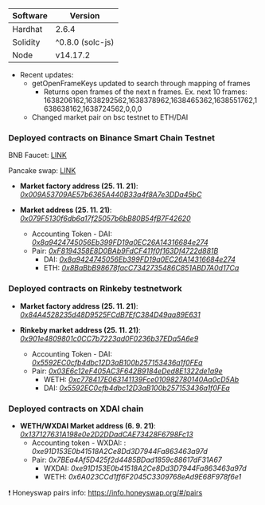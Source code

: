 Software | Version
------------- | -------------
Hardhat  | 2.6.4
Solidity  | ^0.8.0 (solc-js)
Node | v14.17.2

* Recent updates:
    * getOpenFrameKeys updated to search through mapping of frames
        * Returns open frames of the next n frames. Ex. next 10 frames: 1638206162,1638292562,1638378962,1638465362,1638551762,1638638162,1638724562,0,0,0
    * Changed market pair on bsc testnet to ETH/DAI 
           


### Deployed contracts on Binance Smart Chain Testnet ###

BNB Faucet: [LINK](https://testnet.binance.org/faucet-smart)

Pancake swap: [LINK](https://pancake.kiemtienonline360.com/#/swap)

* **Market factory address (25. 11. 21)**: [_0x009A53709AE57b6365A440B33a4f8A7e3DDa45bC_](https://testnet.bscscan.com/address/0x009A53709AE57b6365A440B33a4f8A7e3DDa45bC)

* **Market address (25. 11. 21)**: [_0x079F5130f6db6a17f25057b6bB80B54fB7F42620_](https://testnet.bscscan.com/address/0x079F5130f6db6a17f25057b6bB80B54fB7F42620)

    * Accounting Token - DAI: [_0x8a9424745056Eb399FD19a0EC26A14316684e274_](https://testnet.bscscan.com/address/0x8a9424745056Eb399FD19a0EC26A14316684e274)
    * Pair: [_0xF8194358E8D0BAb9FdCF411f0f163Df4722d881B_](https://testnet.bscscan.com/address/0xF8194358E8D0BAb9FdCF411f0f163Df4722d881B)
        * DAI: [_0x8a9424745056Eb399FD19a0EC26A14316684e274_](https://testnet.bscscan.com/address/0x8a9424745056Eb399FD19a0EC26A14316684e274)
        * ETH: [_0x8BaBbB98678facC7342735486C851ABD7A0d17Ca_](https://testnet.bscscan.com/address/0x8BaBbB98678facC7342735486C851ABD7A0d17Ca)


### Deployed contracts on Rinkeby testnetwork ###

* **Market factory address (25. 11. 21)**: [_0x84A4528235d48D9525FCdB7EfC384D49aa89E631_](https://rinkeby.etherscan.io/address/0x84A4528235d48D9525FCdB7EfC384D49aa89E631)

* **Rinkeby market address (25. 11. 21)**: [_0x901e4809801c0CC7b7223ad0F0236b37EDa5A6e9_](https://rinkeby.etherscan.io/address/0x901e4809801c0CC7b7223ad0F0236b37EDa5A6e9)

    * Accounting Token - DAI: [_0x5592EC0cfb4dbc12D3aB100b257153436a1f0FEa_](https://rinkeby.etherscan.io/token/0x5592ec0cfb4dbc12d3ab100b257153436a1f0fea)
    * Pair: [_0x03E6c12eF405AC3F642B9184eDed8E1322de1a9e_](https://rinkeby.etherscan.io/address/0x03E6c12eF405AC3F642B9184eDed8E1322de1a9e)
        * WETH: [_0xc778417E063141139Fce010982780140Aa0cD5Ab_](https://rinkeby.etherscan.io/token/0xc778417E063141139Fce010982780140Aa0cD5Ab)
        * DAI: [_0x5592EC0cfb4dbc12D3aB100b257153436a1f0FEa_](https://rinkeby.etherscan.io/token/0x5592EC0cfb4dbc12D3aB100b257153436a1f0FEa)


### Deployed contracts on XDAI chain ###

* **WETH/WXDAI Market address (6. 9. 21)**: [_0x137127631A198e0e2D2DDadCAE73428F6798Fc13_](https://blockscout.com/xdai/mainnet/address/0x137127631A198e0e2D2DDadCAE73428F6798Fc13/internal-transactions)
    * Accounting token - WXDAI: : _0xe91D153E0b41518A2Ce8Dd3D7944Fa863463a97d_
    * Pair: _0x7BEa4Af5D425f2d4485BDad1859c88617dF31A67_
        * WXDAI: _0xe91D153E0b41518A2Ce8Dd3D7944Fa863463a97d_
        * WETH: _0x6A023CCd1ff6F2045C3309768eAd9E68F978f6e1_

❗ Honeyswap pairs info: https://info.honeyswap.org/#/pairs

